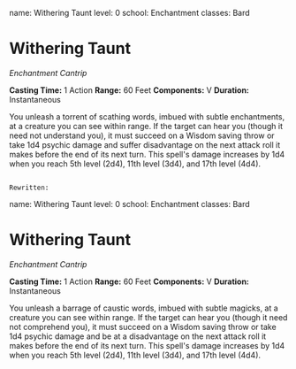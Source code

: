 name: Withering Taunt
level: 0
school: Enchantment
classes: Bard

# Withering Taunt
_Enchantment Cantrip_

**Casting Time:** 1 Action
**Range:** 60 Feet
**Components:** V
**Duration:** Instantaneous

You unleash a torrent of scathing words, imbued with subtle enchantments, at a creature you can see within range. If the target can hear you (though it need not understand you), it must succeed on a Wisdom saving throw or take 1d4 psychic damage and suffer disadvantage on the next attack roll it makes before the end of its next turn.
This spell's damage increases by 1d4 when you reach 5th level (2d4), 11th level (3d4), and 17th level (4d4).
```

Rewritten:

```
name: Withering Taunt
level: 0
school: Enchantment
classes: Bard

# Withering Taunt
_Enchantment Cantrip_

**Casting Time:** 1 Action
**Range:** 60 Feet
**Components:** V
**Duration:** Instantaneous

You unleash a barrage of caustic words, imbued with subtle magicks, at a creature you can see within range. If the target can hear you (though it need not comprehend you), it must succeed on a Wisdom saving throw or take 1d4 psychic damage and be at a disadvantage on the next attack roll it makes before the end of its next turn.
This spell's damage increases by 1d4 when you reach 5th level (2d4), 11th level (3d4), and 17th level (4d4).
